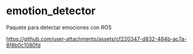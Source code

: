 # emotion_detector
Paquete para detectar emociones con ROS



https://github.com/user-attachments/assets/cf220347-d832-484b-ac7a-8f8b0c1080fd

